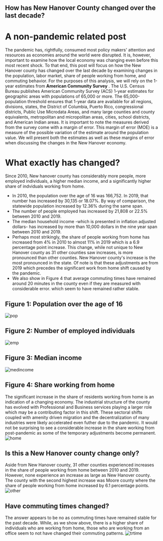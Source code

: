 ## How has New Hanover County changed over the last decade?
# A non-pandemic related post
The pandemic has, rightfully, consumed most policy makers' attention and resources as economies around the world were disrupted. It is, however, important to examine how the local economy was changing even before this
most recent shock. To that end, this post will focus on how the New Hanover county has changed over the last decade by examining changes in the population, labor market, share of people working from home, and commuting behavior.
For the purposes of this analysis, we will rely on the 1-year estimates from  **American Community Survey** . The U.S. Census Bureau publishes American
Community Survey (ACS) 1-year estimates for geographic areas with populations of 65,000 or more. The 65,000-population threshold ensures that 1-year
data are available for all regions, divisions, states,
the District of Columbia, Puerto Rico, congressional districts, Public Use Microdata Areas, and many
large counties and county equivalents, metropolitan
and micropolitan areas, cities, school districts, and
American Indian areas. It is important to note the measures derived from the survey come with
a margin of error. This margin of error (MOE) is a measure of the possible variation of the estimate around the population value. We will present both the estimates as well as these margins
of error when discussing the changes in the New Hanover economy.
# What exactly has changed?
Since 2010, New hanover county has considerably more people, more employed individuals, a higher median income, and a significantly higher share of indviduals working from home.
- In 2010, the population over the age of 16 was 166,752. In 2019, that number has increased by 30,135 or 18.07%. By way of comparison, the statewide population increased by 12.36% during the same span.
- The number of people employed has increased by 21,808 or 22.5% between 2010 and 2019.
- The median household income -which is presented in inflation adjusted dollars- has increased by more than 10,000 dollars in the nine year span between 2010 and 2019.
- Perhaps most strikingly, the share of people working from home has increased from 4% in 2010 to almost 11% in 2019 which is a 6.9 percentage point increase. This change, while not unique to New Hanover county as 31 other counties saw increases, is more pronounced than other counties. New Hanover county's increase is the most pronounced in the state. Of note is that these adjustments are from 2019 which precedes the significant work from home shift caused by the
pandemic.
- We also show in Figure 4 that average commuting times have remained around 20 minutes in the county even if they are measured with considerable error. which seem to have remained rather stable. 

## Figure 1: Population over the age of 16
![pop](https://user-images.githubusercontent.com/94587267/152660982-429042d0-5d88-4f27-8d54-285ad5b8885c.png)


## Figure 2: Number of employed individuals 
![emp](https://user-images.githubusercontent.com/94587267/152661153-8047d9a5-3fbb-4ab3-bd31-976574a70998.png)


## Figure 3: Median income 
![medincome](https://user-images.githubusercontent.com/94587267/152661290-cb4932fb-e31d-4548-958d-ea3e2de5b797.png)


## Figure 4: Share working from home
The significant increase in the share of residents working from home is an indication of a changing economy. The industrial structure of the county has evolved with Professional and Business
services playing a larger role which may be a contributing factor in this shift. These sectoral shifts coupled with amenity driven migration and the decentralization of many industries
were likely accelerated even futher due to the pandemic. It would not be surprising to see a considerable increase in the share working from post-pandemic as some of the temporary
adjustments become permanent.
![home](https://user-images.githubusercontent.com/94587267/152661473-87381685-7e51-42d1-be96-a85f786dce10.png)


## Is this a New Hanover county change only?
Aside from New Hanover county, 31 other counties experienced increases in the share of people working from home between 2010 and 2019. However, none experience an increase as 
large as New Hanover county. The county with the second highest increase was Moore county where the share of people working from home increased by 6.1 percentage points.
![other](https://user-images.githubusercontent.com/94587267/152661702-e3735a71-165a-4f63-8269-2b3a38dc36c6.png)

## Have commuting times changed?
The answer appears to be no as commuting times have remained stable for the past decade. While, as we show above, there is a higher share of individuals who are working from home, those who are working from an office seem to not have changed their commuting patterns.
![trtime](https://user-images.githubusercontent.com/94587267/152661722-710afd07-e061-426b-93f1-20c74040072e.png)
